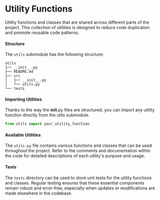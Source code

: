 # Utility Functions

Utility functions and classes that are shared across different parts of the project.
This collection of utilities is designed to reduce code duplication and promote reusable code patterns.

#### Structure

The `utils` submodule has the following structure:

```
utils
├── __init__.py
├── README.md
├── src
│   ├── __init__.py
│   └── utils.py
└── tests
```

#### Importing Utilities

Thanks to the way the __init__.py files are structured, you can import any utility function directly from the utils
submodule.

```python
from utils import your_utility_function
```

#### Available Utilities

The `utils.py` file contains various functions and classes that can be used throughout the project. Refer to the
comments and documentation within the code for detailed descriptions of each utility's purpose and usage.

#### Tests

The `tests` directory can be used to store unit tests for the utility functions and classes. Regular testing ensures
that these essential components remain robust and error-free, especially when updates or modifications are made
elsewhere in the codebase.
